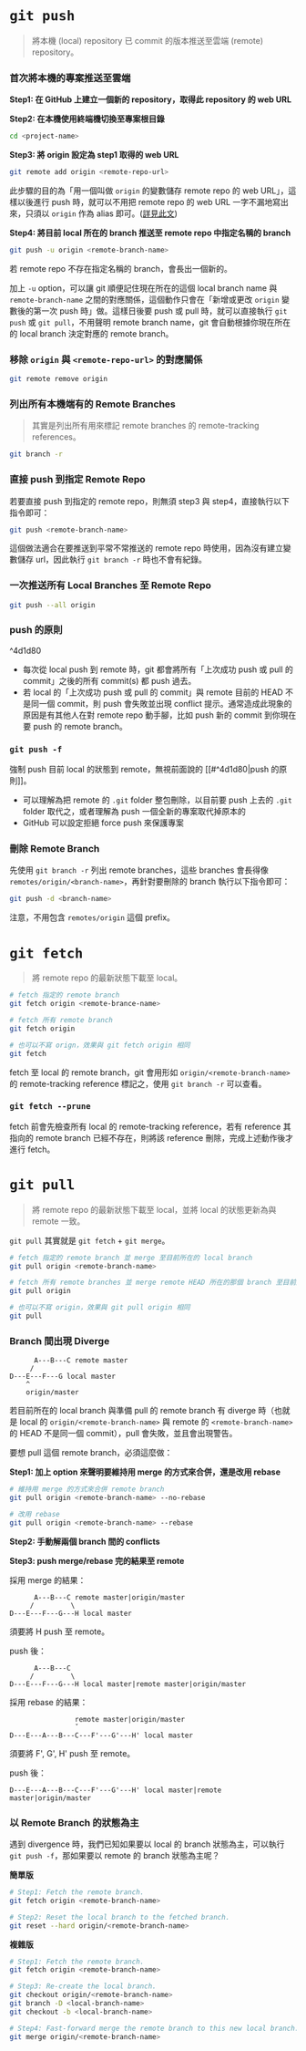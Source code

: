 # `git push`

>將本機 (local) repository 已 commit 的版本推送至雲端 (remote) repository。

### 首次將本機的專案推送至雲端

**Step1: 在 GitHub 上建立一個新的 repository，取得此 repository 的 web URL**

**Step2: 在本機使用終端機切換至專案根目錄**

```sh
cd <project-name>
```

**Step3: 將 origin 設定為 step1 取得的 web URL**

```sh
git remote add origin <remote-repo-url>
```

此步驟的目的為「用一個叫做 `origin` 的變數儲存 remote repo 的 web URL」，這樣以後進行 push 時，就可以不用把 remote repo 的 web URL 一字不漏地寫出來，只須以 `origin` 作為 alias 即可。([詳見此文](https://www.git-tower.com/learn/git/glossary/origin))

**Step4: 將目前 local 所在的 branch 推送至 remote repo 中指定名稱的 branch**

```sh
git push -u origin <remote-branch-name>
```

若 remote repo 不存在指定名稱的 branch，會長出一個新的。

加上 `-u` option，可以讓 git 順便記住現在所在的這個 local branch name 與 `remote-branch-name` 之間的對應關係，這個動作只會在「新增或更改 `origin` 變數後的第一次 push 時」做。這樣日後要 push 或 pull 時，就可以直接執行 `git push` 或 `git pull`，不用聲明 remote branch name，git 會自動根據你現在所在的 local branch 決定對應的 remote branch。

### 移除 `origin` 與 `<remote-repo-url>` 的對應關係

```sh
git remote remove origin
```

### 列出所有本機端有的 Remote Branches

>其實是列出所有用來標記 remote branches 的 remote-tracking references。

```sh
git branch -r
```

### 直接 push 到指定 Remote Repo

若要直接 push 到指定的 remote repo，則無須 step3 與 step4，直接執行以下指令即可：

```sh
git push <remote-branch-name>
```

這個做法適合在要推送到平常不常推送的 remote repo 時使用，因為沒有建立變數儲存 url，因此執行 `git branch -r` 時也不會有紀錄。

### 一次推送所有 Local Branches 至 Remote Repo

```sh
git push --all origin
```

### push 的原則

^4d1d80

- 每次從 local push 到 remote 時，git 都會將所有「上次成功 push 或 pull 的 commit」之後的所有 commit(s) 都 push 過去。
- 若 local 的「上次成功 push 或 pull 的 commit」與 remote 目前的 HEAD 不是同一個 commit，則 push 會失敗並出現 conflict 提示。通常造成此現象的原因是有其他人在對 remote repo 動手腳，比如 push 新的 commit 到你現在要 push 的 remote branch。

### `git push -f`

強制 push 目前 local 的狀態到 remote，無視前面說的 [[#^4d1d80|push 的原則]]。

-   可以理解為把 remote 的 `.git` folder 整包刪除，以目前要 push 上去的 `.git` folder 取代之，或者理解為 push 一個全新的專案取代掉原本的
-   GitHub 可以設定拒絕 force push 來保護專案

### 刪除 Remote Branch

先使用 `git branch -r` 列出 remote branches，這些 branches 會長得像 `remotes/origin/<branch-name>`，再針對要刪除的 branch 執行以下指令即可：

```sh
git push -d <branch-name>
```

注意，不用包含 `remotes/origin` 這個 prefix。

# `git fetch`

>將 remote repo 的最新狀態下載至 local。

```sh
# fetch 指定的 remote branch
git fetch origin <remote-brance-name>

# fetch 所有 remote branch
git fetch origin

# 也可以不寫 orign，效果與 git fetch origin 相同
git fetch
```

fetch 至 local 的 remote branch，git 會用形如 `origin/<remote-branch-name>` 的 remote-tracking reference 標記之，使用 `git branch -r` 可以查看。

### `git fetch --prune`

fetch 前會先檢查所有 local 的 remote-tracking reference，若有 reference 其指向的 remote branch 已經不存在，則將該 reference 刪除，完成上述動作後才進行 fetch。

# `git pull`

>將 remote repo 的最新狀態下載至 local，並將 local 的狀態更新為與 remote 一致。

`git pull` 其實就是 `git fetch` + `git merge`。

```sh
# fetch 指定的 remote branch 並 merge 至目前所在的 local branch
git pull origin <remote-branch-name>

# fetch 所有 remote branches 並 merge remote HEAD 所在的那個 branch 至目前所在的 local branch
git pull origin

# 也可以不寫 origin，效果與 git pull origin 相同
git pull
```

### Branch 間出現 Diverge

```plaintext
	  A---B---C remote master
	 /
D---E---F---G local master
	^
	origin/master
```

若目前所在的 local branch 與準備 pull 的 remote branch 有 diverge 時（也就是 local 的 `origin/<remote-branch-name>` 與 remote 的 `<remote-branch-name>` 的 HEAD 不是同一個 commit），pull 會失敗，並且會出現警告。

要想 pull 這個 remote branch，必須這麼做：

**Step1: 加上 option 來聲明要維持用 merge 的方式來合併，還是改用 rebase**

```sh
# 維持用 merge 的方式來合併 remote branch
git pull origin <remote-branch-name> --no-rebase

# 改用 rebase
git pull origin <remote-branch-name> --rebase
```

**Step2: 手動解兩個 branch 間的 conflicts**

**Step3: push merge/rebase 完的結果至 remote**

採用 merge 的結果：

```plaintext
	  A---B---C remote master|origin/master
	 /         \
D---E---F---G---H local master
```

須要將 H push 至 remote。

push 後：

```plaintext
	  A---B---C
	 /         \
D---E---F---G---H local master|remote master|origin/master
```

採用 rebase 的結果：

```plaintext
				remote master|origin/master
				ˇ
D---E---A---B---C---F'---G'---H' local master
```

須要將 F', G', H' push 至 remote。

push 後：

```plaintext
D---E---A---B---C---F'---G'---H' local master|remote master|origin/master
```

### 以 Remote Branch 的狀態為主

遇到 divergence 時，我們已知如果要以 local 的 branch 狀態為主，可以執行 `git push -f`，那如果要以 remote 的 branch 狀態為主呢？

**簡單版**

```sh
# Step1: Fetch the remote branch.
git fetch origin <remote-branch-name>

# Step2: Reset the local branch to the fetched branch.
git reset --hard origin/<remote-branch-name>
```

**複雜版**

```sh
# Step1: Fetch the remote branch.
git fetch origin <remote-branch-name>

# Step3: Re-create the local branch.
git checkout origin/<remote-branch-name>
git branch -D <local-branch-name>
git checkout -b <local-branch-name>

# Step4: Fast-forward merge the remote branch to this new local branch.
git merge origin/<remote-branch-name>
```